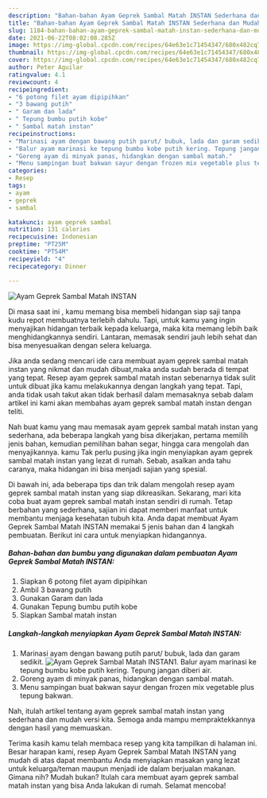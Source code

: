 ```yaml
---
description: "Bahan-bahan Ayam Geprek Sambal Matah INSTAN Sederhana dan Mudah Dibuat"
title: "Bahan-bahan Ayam Geprek Sambal Matah INSTAN Sederhana dan Mudah Dibuat"
slug: 1184-bahan-bahan-ayam-geprek-sambal-matah-instan-sederhana-dan-mudah-dibuat
date: 2021-06-22T08:02:08.285Z
image: https://img-global.cpcdn.com/recipes/64e63e1c71454347/680x482cq70/ayam-geprek-sambal-matah-instan-foto-resep-utama.jpg
thumbnail: https://img-global.cpcdn.com/recipes/64e63e1c71454347/680x482cq70/ayam-geprek-sambal-matah-instan-foto-resep-utama.jpg
cover: https://img-global.cpcdn.com/recipes/64e63e1c71454347/680x482cq70/ayam-geprek-sambal-matah-instan-foto-resep-utama.jpg
author: Peter Aguilar
ratingvalue: 4.1
reviewcount: 4
recipeingredient:
- "6 potong filet ayam dipipihkan"
- "3 bawang putih"
- " Garam dan lada"
- " Tepung bumbu putih kobe"
- " Sambal matah instan"
recipeinstructions:
- "Marinasi ayam dengan bawang putih parut/ bubuk, lada dan garam sedikit."
- "Balur ayam marinasi ke tepung bumbu kobe putih kering. Tepung jangan diberi air."
- "Goreng ayam di minyak panas, hidangkan dengan sambal matah."
- "Menu sampingan buat bakwan sayur dengan frozen mix vegetable plus tepung bakwan."
categories:
- Resep
tags:
- ayam
- geprek
- sambal

katakunci: ayam geprek sambal 
nutrition: 131 calories
recipecuisine: Indonesian
preptime: "PT25M"
cooktime: "PT54M"
recipeyield: "4"
recipecategory: Dinner

---
```



![Ayam Geprek Sambal Matah INSTAN](https://img-global.cpcdn.com/recipes/64e63e1c71454347/680x482cq70/ayam-geprek-sambal-matah-instan-foto-resep-utama.jpg)

Di masa  saat ini , kamu memang bisa membeli hidangan siap saji tanpa kudu repot membuatnya terlebih dahulu. Tapi, untuk kamu yang ingin menyajikan hidangan terbaik kepada keluarga, maka kita memang lebih baik menghidangkannya sendiri. Lantaran, memasak sendiri jauh lebih sehat dan bisa menyesuaikan dengan selera keluarga.

Jika anda sedang mencari ide cara membuat ayam geprek sambal matah instan yang nikmat dan mudah dibuat,maka anda sudah berada di tempat yang tepat. Resep ayam geprek sambal matah instan  sebenarnya tidak sulit untuk dibuat jika kamu melakukannya dengan langkah yang tepat. Tapi, anda tidak usah takut akan tidak berhasil dalam memasaknya 
sebab dalam artikel ini kami akan membahas ayam geprek sambal matah instan dengan teliti.  



Nah buat kamu yang mau memasak ayam geprek sambal matah instan yang sederhana, ada beberapa langkah yang bisa dikerjakan, pertama memilih jenis bahan, kemudian pemilihan bahan segar, hingga cara mengolah dan menyajikannya. kamu Tak perlu pusing jika ingin menyiapkan ayam geprek sambal matah instan yang lezat di rumah. Sebab, asalkan anda  tahu caranya, maka hidangan ini bisa menjadi sajian yang spesial.

Di bawah ini, ada beberapa tips dan trik dalam mengolah resep ayam geprek sambal matah instan yang siap dikreasikan. Sekarang, mari kita coba buat ayam geprek sambal matah instan sendiri di rumah. Tetap berbahan yang sederhana, sajian ini dapat memberi manfaat untuk membantu menjaga kesehatan tubuh kita. Anda dapat membuat Ayam Geprek Sambal Matah INSTAN memakai 5 jenis bahan dan 4 langkah pembuatan. Berikut ini cara untuk menyiapkan hidangannya.

<!--inarticleads1-->

##### Bahan-bahan dan bumbu yang digunakan dalam pembuatan Ayam Geprek Sambal Matah INSTAN:

1. Siapkan 6 potong filet ayam dipipihkan
1. Ambil 3 bawang putih
1. Gunakan  Garam dan lada
1. Gunakan  Tepung bumbu putih kobe
1. Siapkan  Sambal matah instan




<!--inarticleads2-->

##### Langkah-langkah menyiapkan Ayam Geprek Sambal Matah INSTAN:

1. Marinasi ayam dengan bawang putih parut/ bubuk, lada dan garam sedikit.
<img src="https://img-global.cpcdn.com/steps/14b19d3b5af01efe/160x128cq70/ayam-geprek-sambal-matah-instan-langkah-memasak-1-foto.jpg" alt="Ayam Geprek Sambal Matah INSTAN">1. Balur ayam marinasi ke tepung bumbu kobe putih kering. Tepung jangan diberi air.
1. Goreng ayam di minyak panas, hidangkan dengan sambal matah.
1. Menu sampingan buat bakwan sayur dengan frozen mix vegetable plus tepung bakwan.




Nah, itulah artikel tentang  ayam geprek sambal matah instan  yang sederhana dan mudah versi kita. Semoga anda mampu mempraktekkannya dengan hasil yang memuaskan. 

Terima kasih kamu telah membaca resep yang kita tampilkan di halaman ini. Besar harapan kami, resep  Ayam Geprek Sambal Matah INSTAN yang mudah di atas dapat membantu Anda menyiapkan masakan yang lezat untuk keluarga/teman maupun menjadi ide dalam berjualan makanan. Gimana nih? Mudah bukan? Itulah cara membuat ayam geprek sambal matah instan yang bisa Anda lakukan di rumah. Selamat mencoba!

